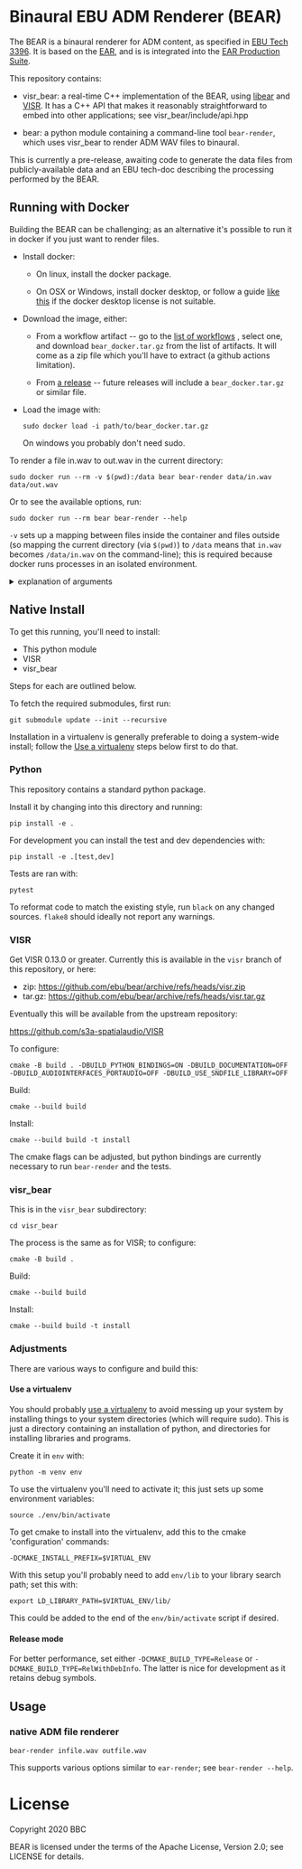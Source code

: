 # Binaural EBU ADM Renderer (BEAR)

The BEAR is a binaural renderer for ADM content, as specified in [EBU Tech 3396].
It is based on the [EAR], and is is integrated into the [EAR Production Suite].

This repository contains:

- visr_bear: a real-time C++ implementation of the BEAR, using [libear] and
  [VISR]. It has a C++ API that makes it reasonably straightforward to embed
  into other applications; see visr_bear/include/api.hpp

- bear: a python module containing a command-line tool `bear-render`, which
  uses visr_bear to render ADM WAV files to binaural.

This is currently a pre-release, awaiting code to generate the data files from publicly-available data and an EBU tech-doc describing the processing performed by the BEAR.

[EBU Tech 3396]: https://tech.ebu.ch/publications/tech3396
[EAR]: https://github.com/ebu/ebu_adm_renderer
[libear]: https://github.com/ebu/libear
[VISR]: https://github.com/s3a-spatialaudio/VISR
[EAR Production Suite]: https://ear-production-suite.ebu.io/

## Running with Docker

Building the BEAR can be challenging; as an alternative it's possible to run it
in docker if you just want to render files.

-   Install docker:

    -   On linux, install the docker package.

    -   On OSX or Windows, install docker desktop, or follow a guide
        [like this](https://medium.com/crowdbotics/a-complete-one-by-one-guide-to-install-docker-on-your-mac-os-using-homebrew-e818eb4cfc3)
        if the docker desktop license is not suitable.

-   Download the image, either:

    -   From a workflow artifact -- go to the
        [list of workflows](https://github.com/ebu/bear/actions/workflows/build.yml?query=branch%3Amain)
        , select one, and download `bear_docker.tar.gz` from the list of
        artifacts. It will come as a zip file which you'll have to extract (a
        github actions limitation).

    -   From [a release](https://github.com/ebu/bear/releases) -- future releases
        will include a `bear_docker.tar.gz` or similar file.

-   Load the image with:

        sudo docker load -i path/to/bear_docker.tar.gz

    On windows you probably don't need sudo.

To render a file in.wav to out.wav in the current directory:

    sudo docker run --rm -v $(pwd):/data bear bear-render data/in.wav data/out.wav

Or to see the available options, run:

    sudo docker run --rm bear bear-render --help

`-v` sets up a mapping between files inside the container and files outside (so
mapping the current directory (via `$(pwd)`) to `/data` means that `in.wav`
becomes `/data/in.wav` on the command-line); this is required because docker
runs processes in an isolated environment.

<details>
<summary>explanation of arguments</summary>

    sudo docker run

the command to run a container

    --rm

delete the created container (not the image) after is finishes

    -v $(pwd):/data

allow the container to access files in the current directory (see above)

    bear

the name of the image/container to run

    bear-render data/in.wav data/out.wav

The BEAR command-line to run.
</details>

## Native Install

To get this running, you'll need to install:

- This python module
- VISR
- visr_bear

Steps for each are outlined below.

To fetch the required submodules, first run:

    git submodule update --init --recursive

Installation in a virtualenv is generally preferable to doing a system-wide
install; follow the [Use a virtualenv](#use-a-virtualenv) steps below first to
do that.

### Python

This repository contains a standard python package.

Install it by changing into this directory and running:

    pip install -e .

For development you can install the test and dev dependencies with:

    pip install -e .[test,dev]

Tests are ran with:

    pytest

To reformat code to match the existing style, run `black` on any changed sources. `flake8` should ideally not report any warnings.

### VISR

Get VISR 0.13.0 or greater. Currently this is available in the `visr` branch of this repository, or here:

- zip: https://github.com/ebu/bear/archive/refs/heads/visr.zip
- tar.gz: https://github.com/ebu/bear/archive/refs/heads/visr.tar.gz

Eventually this will be available from the upstream repository:

https://github.com/s3a-spatialaudio/VISR

To configure:

    cmake -B build . -DBUILD_PYTHON_BINDINGS=ON -DBUILD_DOCUMENTATION=OFF -DBUILD_AUDIOINTERFACES_PORTAUDIO=OFF -DBUILD_USE_SNDFILE_LIBRARY=OFF

Build:

    cmake --build build

Install:

    cmake --build build -t install

The cmake flags can be adjusted, but python bindings are currently necessary to
run `bear-render` and the tests.

### visr_bear

This is in the `visr_bear` subdirectory:

    cd visr_bear

The process is the same as for VISR; to configure:

    cmake -B build .

Build:

    cmake --build build

Install:

    cmake --build build -t install

### Adjustments

There are various ways to configure and build this:

#### Use a virtualenv

You should probably [use a virtualenv](https://packaging.python.org/guides/installing-using-pip-and-virtual-environments/#creating-a-virtual-environment)
to avoid messing up your system by installing things to your system directories
(which will require sudo). This is just a directory containing an installation
of python, and directories for installing libraries and programs.

Create it in `env` with:

    python -m venv env

To use the virtualenv you'll need to activate it; this just sets up some environment variables:

    source ./env/bin/activate

To get cmake to install into the virtualenv, add this to the cmake 'configuration' commands:

    -DCMAKE_INSTALL_PREFIX=$VIRTUAL_ENV

With this setup you'll probably need to add `env/lib` to your library search path; set this with:

    export LD_LIBRARY_PATH=$VIRTUAL_ENV/lib/

This could be added to the end of the `env/bin/activate` script if desired.

#### Release mode

For better performance, set either `-DCMAKE_BUILD_TYPE=Release` or
`-DCMAKE_BUILD_TYPE=RelWithDebInfo`. The latter is nice for development as it
retains debug symbols.

## Usage

### native ADM file renderer

    bear-render infile.wav outfile.wav

This supports various options similar to `ear-render`; see `bear-render --help`.

# License

Copyright 2020 BBC

BEAR is licensed under the terms of the Apache License, Version 2.0; see LICENSE for details.

